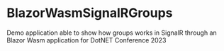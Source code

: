# BlazorWasmSignalRGroups
Demo application able to show how groups works in SignalR through an Blazor Wasm application for DotNET Conference 2023
